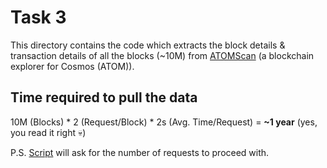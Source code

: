 # Task 3

This directory contains the code which extracts the block details & transaction details of all the blocks (~10M) from 
[ATOMScan](https://atomscan.com) (a blockchain explorer for Cosmos (ATOM)).


## Time required to pull the data

10M (Blocks) * 2 (Request/Block) * 2s (Avg. Time/Request) = **~1 year** (yes, you read it right 💀)

P.S. [Script](Code.py) will ask for the number of requests to proceed with.
